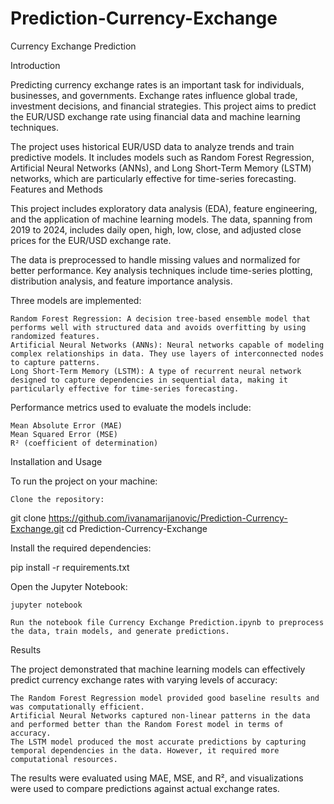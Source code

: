 # Prediction-Currency-Exchange

Currency Exchange Prediction

Introduction

Predicting currency exchange rates is an important task for individuals, businesses, and governments. Exchange rates influence global trade, investment decisions, and financial strategies. This project aims to predict the EUR/USD exchange rate using financial data and machine learning techniques.

The project uses historical EUR/USD data to analyze trends and train predictive models. It includes models such as Random Forest Regression, Artificial Neural Networks (ANNs), and Long Short-Term Memory (LSTM) networks, which are particularly effective for time-series forecasting.
Features and Methods

This project includes exploratory data analysis (EDA), feature engineering, and the application of machine learning models. The data, spanning from 2019 to 2024, includes daily open, high, low, close, and adjusted close prices for the EUR/USD exchange rate.

The data is preprocessed to handle missing values and normalized for better performance. Key analysis techniques include time-series plotting, distribution analysis, and feature importance analysis.

Three models are implemented:

    Random Forest Regression: A decision tree-based ensemble model that performs well with structured data and avoids overfitting by using randomized features.
    Artificial Neural Networks (ANNs): Neural networks capable of modeling complex relationships in data. They use layers of interconnected nodes to capture patterns.
    Long Short-Term Memory (LSTM): A type of recurrent neural network designed to capture dependencies in sequential data, making it particularly effective for time-series forecasting.

Performance metrics used to evaluate the models include:

    Mean Absolute Error (MAE)
    Mean Squared Error (MSE)
    R² (coefficient of determination)

Installation and Usage

To run the project on your machine:

    Clone the repository:

git clone https://github.com/ivanamarijanovic/Prediction-Currency-Exchange.git
cd Prediction-Currency-Exchange

Install the required dependencies:

pip install -r requirements.txt

Open the Jupyter Notebook:

    jupyter notebook

    Run the notebook file Currency Exchange Prediction.ipynb to preprocess the data, train models, and generate predictions.

Results

The project demonstrated that machine learning models can effectively predict currency exchange rates with varying levels of accuracy:

    The Random Forest Regression model provided good baseline results and was computationally efficient.
    Artificial Neural Networks captured non-linear patterns in the data and performed better than the Random Forest model in terms of accuracy.
    The LSTM model produced the most accurate predictions by capturing temporal dependencies in the data. However, it required more computational resources.

The results were evaluated using MAE, MSE, and R², and visualizations were used to compare predictions against actual exchange rates.
